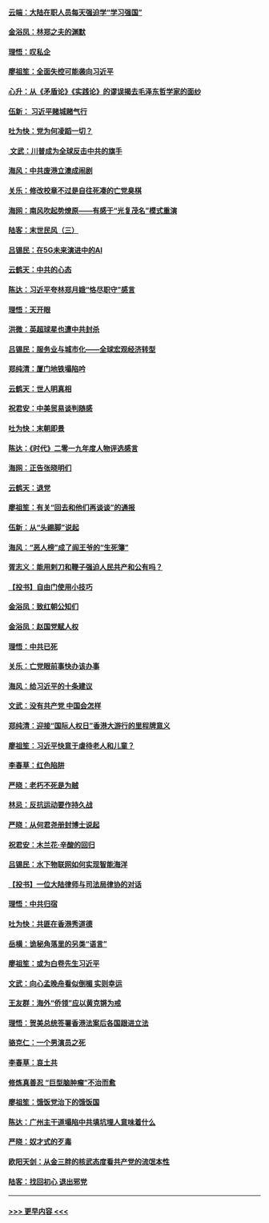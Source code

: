 #### [云端：大陆在职人员每天强迫学“学习强国”](../pages/nsc993/n11738735.md?t=12230655) 
#### [金浴凤：林郑之夫的渊默](../pages/nsc993/n11737735.md?t=12230655) 
#### [理悟：叹私企](../pages/nsc993/n11737715.md?t=12230655) 
#### [廖祖笙：全面失控可能袭向习近平](../pages/nsc993/n11737704.md?t=12230655) 
#### [心升：从《矛盾论》《实践论》的谬误揭去毛泽东哲学家的面纱](../pages/nsc993/n11736962.md?t=12230655) 
#### [伍新： 习近平赌城赌气行](../pages/nsc993/n11736929.md?t=12230655) 
#### [吐为快：党为何凌蹈一切？](../pages/nsc993/n11736915.md?t=12230655) 
#### [ 文武：川普成为全球反击中共的旗手](../pages/nsc993/n11736882.md?t=12230655) 
#### [海风：中共废港立澳成闹剧](../pages/nsc993/n11735857.md?t=12230655) 
#### [关乐：修改校章不过是自往死凑的亡党臭棋](../pages/nsc993/n11735097.md?t=12230655) 
#### [海网：南风吹起势燎原——有感于“光复茂名”模式重演](../pages/nsc993/n11732308.md?t=12230655) 
#### [陆客：末世民风（三）](../pages/nsc993/n11732211.md?t=12230655) 
#### [吕锡民：在5G未来演进中的AI](../pages/nsc993/n11730010.md?t=12230655) 
#### [云鹤天：中共的心态](../pages/nsc993/n11729906.md?t=12230655) 
#### [陈达：习近平夸林郑月娥“恪尽职守”感言](../pages/nsc993/n11729881.md?t=12230655) 
#### [理悟：天开眼](../pages/nsc993/n11729699.md?t=12230655) 
#### [洪微：英超球星也遭中共封杀](../pages/nsc993/n11727243.md?t=12230655) 
#### [吕锡民：服务业与城市化——全球宏观经济转型](../pages/nsc993/n11725845.md?t=12230655) 
#### [郑纯清：厦门地铁塌陷吟](../pages/nsc993/n11725813.md?t=12230655) 
#### [云鹤天：世人明真相](../pages/nsc993/n11725621.md?t=12230655) 
#### [祝君安：中美贸易谈判随感](../pages/nsc993/n11725609.md?t=12230655) 
#### [吐为快：末朝即景](../pages/nsc993/n11723365.md?t=12230655) 
#### [陈达：《时代》二零一九年度人物评选感言](../pages/nsc993/n11723337.md?t=12230655) 
#### [海网：正告张晓明们](../pages/nsc993/n11723228.md?t=12230655) 
#### [云鹤天：退党](../pages/nsc993/n11723056.md?t=12230655) 
#### [廖祖笙：有关“回去和他们再谈谈”的通报](../pages/nsc993/n11722442.md?t=12230655) 
#### [伍新：从“头踢脚”说起](../pages/nsc993/n11722429.md?t=12230655) 
#### [海风：“恶人榜”成了阎王爷的“生死簿”](../pages/nsc993/n11722272.md?t=12230655) 
#### [胥志义：能用剌刀和鞭子强迫人民共产和公有吗？](../pages/nsc993/n11720569.md?t=12230655) 
#### [【投书】自由门使用小技巧](../pages/nsc993/n11720180.md?t=12230655) 
#### [金浴凤：致红朝公知们](../pages/nsc993/n11720563.md?t=12230655) 
#### [金浴凤：赵国党赋人权](../pages/nsc993/n11720533.md?t=12230655) 
#### [理悟：中共已死](../pages/nsc993/n11720233.md?t=12230655) 
#### [关乐：亡党眼前事快办该办事](../pages/nsc993/n11719160.md?t=12230655) 
#### [海风：给习近平的十条建议](../pages/nsc993/n11717616.md?t=12230655) 
#### [文武：没有共产党 中国会怎样](../pages/nsc993/n11717584.md?t=12230655) 
#### [郑纯清：迎接“国际人权日”香港大游行的里程牌意义](../pages/nsc993/n11717417.md?t=12230655) 
#### [廖祖笙：习近平快意于虐待老人和儿童？](../pages/nsc993/n11715313.md?t=12230655) 
#### [李春草：红色陷阱](../pages/nsc993/n11715029.md?t=12230655) 
#### [严晓：老朽不死是为贼](../pages/nsc993/n11712910.md?t=12230655) 
#### [林忌：反抗运动要作持久战](../pages/nsc993/n11712623.md?t=12230655) 
#### [严晓：从何君尧册封博士说起](../pages/nsc993/n11712465.md?t=12230655) 
#### [祝君安：木兰花·辛酸的回归](../pages/nsc993/n11712381.md?t=12230655) 
#### [吕锡民：水下物联网如何实现智能海洋](../pages/nsc993/n11711158.md?t=12230655) 
#### [【投书】一位大陆律师与司法局律协的对话](../pages/nsc993/n11709675.md?t=12230655) 
#### [理悟：中共归宿](../pages/nsc993/n11710059.md?t=12230655) 
#### [吐为快：共匪在香港秀道德](../pages/nsc993/n11709979.md?t=12230655) 
#### [岳横：诡秘角落里的另类“语言”](../pages/nsc993/n11709792.md?t=12230655) 
#### [廖祖笙：或为白卷先生习近平](../pages/nsc993/n11708330.md?t=12230655) 
#### [文武：向心孟晚舟看似倒楣 实则幸运](../pages/nsc993/n11708236.md?t=12230655) 
#### [王友群：海外“侨领”应以黄克锵为戒](../pages/nsc993/n11706176.md?t=12230655) 
#### [理悟：贺美总统签署香港法案后各国跟进立法](../pages/nsc993/n11706853.md?t=12230655) 
#### [骆克仁：一个男演员之死](../pages/nsc993/n11706677.md?t=12230655) 
#### [李春草：哀土共](../pages/nsc993/n11706255.md?t=12230655) 
#### [修炼真善忍 “巨型脑肿瘤”不治而愈](../pages/nsc993/n11705340.md?t=12230655) 
#### [廖祖笙：饿饭党治下的饿饭国](../pages/nsc993/n11705085.md?t=12230655) 
#### [陈达：广州主干道塌陷中共填坑埋人意味着什么](../pages/nsc993/n11705046.md?t=12230655) 
#### [严晓：奴才式的歹毒](../pages/nsc993/n11704826.md?t=12230655) 
#### [欧阳天剑：从金三胖的核武态度看共产党的流氓本性](../pages/nsc993/n11702238.md?t=12230655) 
#### [陆客：找回初心 退出邪党](../pages/nsc993/n11702213.md?t=12230655) 

----
#### [ >>> 更早内容 <<< ](../indexes/nsc993-earlier.md)
